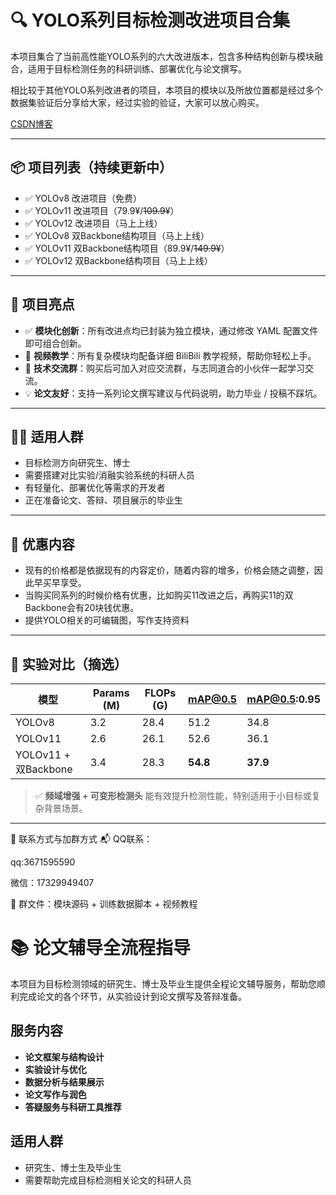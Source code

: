 # 🔍 YOLO系列目标检测改进项目合集


本项目集合了当前高性能YOLO系列的六大改进版本，包含多种结构创新与模块融合，适用于目标检测任务的科研训练、部署优化与论文撰写。  

相比较于其他YOLO系列改进者的项目，本项目的模块以及所放位置都是经过多个数据集验证后分享给大家，经过实验的验证，大家可以放心购买。

[CSDN博客](https://blog.csdn.net/qq_64693987?spm=1000.2115.3001.5343)

---

## 📦 项目列表（持续更新中）

- ✅ YOLOv8 改进项目（免费）
- ✅ YOLOv11 改进项目（79.9¥/~~109.9¥~~）
- ✅ YOLOv12 改进项目（马上上线）
- ✅ YOLOv8 双Backbone结构项目（马上上线）
- ✅ YOLOv11 双Backbone结构项目（89.9¥/~~149.9¥~~）
- ✅ YOLOv12 双Backbone结构项目（马上上线）

---

## 🧱 项目亮点

- ✅ **模块化创新**：所有改进点均已封装为独立模块，通过修改 YAML 配置文件即可组合创新。
- 🎥 **视频教学**：所有复杂模块均配备详细 BiliBili 教学视频，帮助你轻松上手。
- 💬 **技术交流群**：购买后可加入对应交流群，与志同道合的小伙伴一起学习交流。
- 💡 **论文友好**：支持一系列论文撰写建议与代码说明，助力毕业 / 投稿不踩坑。

---

## 👨‍🔬 适用人群

- 目标检测方向研究生、博士
- 需要搭建对比实验/消融实验系统的科研人员
- 有轻量化、部署优化等需求的开发者
- 正在准备论文、答辩、项目展示的毕业生

---

## 🎁 优惠内容

- 现有的价格都是依据现有的内容定价，随着内容的增多，价格会随之调整，因此早买早享受。
- 当购买同系列的时候价格有优惠，比如购买11改进之后，再购买11的双Backbone会有20块钱优惠。
- 提供YOLO相关的可编辑图，写作支持资料

---

## 🔬 实验对比（摘选）

| 模型                   | Params (M) | FLOPs (G) | mAP@0.5 | mAP@0.5:0.95 |
|------------------------|------------|-----------|---------|----------------|
| YOLOv8                 | 3.2       | 28.4      | 51.2    | 34.8           |
| YOLOv11                | 2.6       | 26.1      | 52.6    | 36.1           |
| YOLOv11 + 双Backbone   | 3.4       | 28.3      | **54.8** | **37.9**       |

> ✅ **频域增强 + 可变形检测头** 能有效提升检测性能，特别适用于小目标或复杂背景场景。

---

💬 联系方式与加群方式
📬 QQ联系：

qq:3671595590

微信：17329949407

📌 群文件：模块源码 + 训练数据脚本 + 视频教程

# 📚 论文辅导全流程指导

本项目为目标检测领域的研究生、博士及毕业生提供全程论文辅导服务，帮助您顺利完成论文的各个环节，从实验设计到论文撰写及答辩准备。

## 服务内容

- **论文框架与结构设计**
- **实验设计与优化**
- **数据分析与结果展示**
- **论文写作与润色**
- **答疑服务与科研工具推荐**

## 适用人群

- 研究生、博士生及毕业生
- 需要帮助完成目标检测相关论文的科研人员

